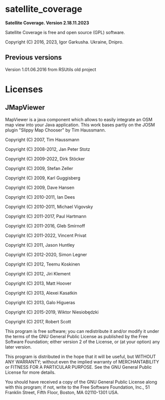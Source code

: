 # satellite_coverage

**Satellite Coverage. Version 2.18.11.2023**

Satellite Coverage is free and open source (GPL) software.

Copyright (C) 2016, 2023, Igor Garkusha. Ukraine, Dnipro.

## Previous versions

Version 1.01.06.2016 from RSUtils old project

# Licenses

## JMapViewer

MapViewer is a java component which allows to easily integrate an OSM map view into your Java application.
This work bases partly on the JOSM plugin "Slippy Map Chooser" by Tim Haussmann.

Copyright (C) 2007, Tim Haussmann

Copyright (C) 2008-2012, Jan Peter Stotz

Copyright (C) 2009-2022, Dirk Stöcker

Copyright (C) 2009, Stefan Zeller

Copyright (C) 2009, Karl Guggisberg

Copyright (C) 2009, Dave Hansen

Copyright (C) 2010-2011, Ian Dees

Copyright (C) 2010-2011, Michael Vigovsky

Copyright (C) 2011-2017, Paul Hartmann

Copyright (C) 2011-2016, Gleb Smirnoff

Copyright (C) 2011-2022, Vincent Privat

Copyright (C) 2011, Jason Huntley

Copyright (C) 2012-2020, Simon Legner

Copyright (C) 2012, Teemu Koskinen

Copyright (C) 2012, Jiri Klement

Copyright (C) 2013, Matt Hoover

Copyright (C) 2013, Alexei Kasatkin

Copyright (C) 2013, Galo Higueras

Copyright (C) 2015-2019, Wiktor Niesiobędzki

Copyright (C) 2017, Robert Scott


This program is free software; you can redistribute it and/or modify 
it under the terms of the GNU General Public License as published by 
the Free Software Foundation; either version 2 of the License, or 
(at your option) any later version.

This program is distributed in the hope that it will be useful, 
but WITHOUT ANY WARRANTY; without even the implied warranty of 
MERCHANTABILITY or FITNESS FOR A PARTICULAR PURPOSE. See the 
GNU General Public License for more details.

You should have received a copy of the GNU General Public License along 
with this program; if not, write to the Free Software Foundation, Inc., 
51 Franklin Street, Fifth Floor, Boston, MA 02110-1301 USA.


